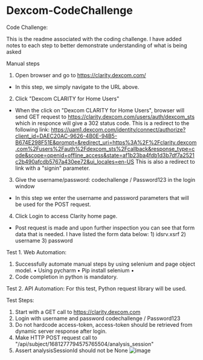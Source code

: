 # Dexcom-CodeChallenge
Code Challenge:

This is the readme associated with the coding challenge. I have added notes to each step to better demonstrate understanding of what is being asked

Manual steps
1.	Open browser and go to https://clarity.dexcom.com/
* In this step, we simply navigate to the URL above.  
    
2.	Click "Dexcom CLARITY for Home Users"
* When the click on "Dexcom CLARITY for Home Users", browser will send GET request to https://clarity.dexcom.com/users/auth/dexcom_sts which in responce will give a 302 status code. This is a redirect to the following link: https://uam1.dexcom.com/identity/connect/authorize?client_id=DAEC20AC-9626-4B0E-94B5-B674E298F51E&prompt=&redirect_uri=https%3A%2F%2Fclarity.dexcom.com%2Fusers%2Fauth%2Fdexcom_sts%2Fcallback&response_type=code&scope=openid+offline_access&state=af1b23ba4fdb1d3b7df7a2521c2b490afcdb5767a430ee72&ui_locales=en-US This is also a redirect to link with a "signin" parameter. 
    
3.	Give the username/password: codechallenge / Password123 in the login window
* In this step we enter the username and password parameters that will be used for the POST request.
    
4.	Click Login to access Clarity home page.
* Post request is made and upon further inspection you can see that form data that is needed.
I have listed the form data below: 
      1) idsrv.xsrf
      2) username
      3) password

Test 1. Web Automation:
1.	Successfully automate manual steps by using selenium and page object model.
•	Using pycharm 
•	Pip install selenium 
•	
2.	Code completion in python is mandatory.

Test 2. API Automation:
For this test, Python request library will be used.

Test Steps:
1.	Start with a GET call to https://clarity.dexcom.com
2.	Login with username and password codechallenge / Password123
1.	Do not hardcode access-token, access-token should be retrieved from dynamic server response after login.
3.	Make HTTP POST request call to "/api/subject/1681277794575765504/analysis_session"
4.	Assert analysisSessionId should not be None
![image](https://user-images.githubusercontent.com/89505386/131060017-84250f6d-e345-419b-84a0-2bc9dbbf1956.png)
